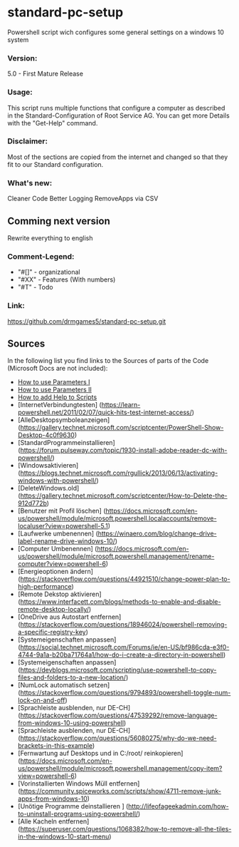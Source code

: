 # standard-pc-setup
Powershell script wich configures some general settings on a windows 10 system

### Version:
5.0 - First Mature Release 

### Usage:
This script runs multiple functions that configure a computer as described in the Standard-Configuration of Root Service AG.
You can get more Details with the "Get-Help" command.

### Disclaimer:
Most of the sections are copied from the internet and changed so that they fit to our Standard configuration.

### What's new:
Cleaner Code
Better Logging
RemoveApps via CSV

## Comming next version
Rewrite everything to english

### Comment-Legend:

* "#[]"   -    organizational
* "#XX"   -    Features (With numbers)
* "#T"    -    Todo

### Link:
https://github.com/drmgames5/standard-pc-setup.git


## Sources

In the following list you find links to the Sources of parts of the Code (Microsoft Docs are not included):

* [How to use Parameters I](https://www.red-gate.com/simple-talk/sysadmin/powershell/how-to-use-parameters-in-powershell/)
* [How to use Parameters II](https://www.red-gate.com/simple-talk/sysadmin/powershell/how-to-use-parameters-in-powershell-part-ii/)
* [How to add Help to Scripts](https://www.red-gate.com/simple-talk/sysadmin/powershell/how-to-add-help-to-powershell-scripts/)
* [InternetVerbindungtesten] (https://learn-powershell.net/2011/02/07/quick-hits-test-internet-access/)
* [AlleDesktopsymboleanzeigen] (https://gallery.technet.microsoft.com/scriptcenter/PowerShell-Show-Desktop-4c0f9630)
* [StandardProgrammeinstallieren] (https://forum.pulseway.com/topic/1930-install-adobe-reader-dc-with-powershell/)
* [Windowsaktivieren] (https://blogs.technet.microsoft.com/rgullick/2013/06/13/activating-windows-with-powershell/)
* [DeleteWindows.old] (https://gallery.technet.microsoft.com/scriptcenter/How-to-Delete-the-912d772b)
* [Benutzer mit Profil löschen] (https://docs.microsoft.com/en-us/powershell/module/microsoft.powershell.localaccounts/remove-localuser?view=powershell-5.1)
* [Laufwerke umbenennen] (https://winaero.com/blog/change-drive-label-rename-drive-windows-10/)
* [Computer Umbenennen] (https://docs.microsoft.com/en-us/powershell/module/microsoft.powershell.management/rename-computer?view=powershell-6)
* [Energieoptionen ändern] (https://stackoverflow.com/questions/44921510/change-power-plan-to-high-performance)
* [Remote Dekstop aktivieren] (https://www.interfacett.com/blogs/methods-to-enable-and-disable-remote-desktop-locally/)
* [OneDrive aus Autostart entfernen] (https://stackoverflow.com/questions/18946024/powershell-removing-a-specific-registry-key)
* [Systemeigenschaften anpassen] (https://social.technet.microsoft.com/Forums/ie/en-US/bf986cda-e3f0-4744-9a1a-b20ba71764a1/how-do-i-create-a-directory-in-powershell)
* [Systemeigenschaften anpassen] (https://devblogs.microsoft.com/scripting/use-powershell-to-copy-files-and-folders-to-a-new-location/)
* [NumLock automatisch setzen] (https://stackoverflow.com/questions/9794893/powershell-toggle-num-lock-on-and-off)
* [Sprachleiste ausblenden, nur DE-CH] (https://stackoverflow.com/questions/47539292/remove-language-from-windows-10-using-powershell)
* [Sprachleiste ausblenden, nur DE-CH] (https://stackoverflow.com/questions/56080275/why-do-we-need-brackets-in-this-example)
* [Fernwartung auf Desktops und in C:/root/ reinkopieren] (https://docs.microsoft.com/en-us/powershell/module/microsoft.powershell.management/copy-item?view=powershell-6)
* [Vorinstallierten Windows Müll entfernen] (https://community.spiceworks.com/scripts/show/4711-remove-junk-apps-from-windows-10)
* [Unötige Programme deinstallieren ] (http://lifeofageekadmin.com/how-to-uninstall-programs-using-powershell/)
* [Alle Kacheln entfernen] (https://superuser.com/questions/1068382/how-to-remove-all-the-tiles-in-the-windows-10-start-menu)
